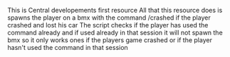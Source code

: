 This is Central developements first resource 
All that this resource does is spawns the player on a bmx with the command /crashed if the player crashed and lost his car
The script checks if the player has used the command already and if used already in that session it will not spawn the bmx
so it only works ones if the players game crashed or if the player hasn't used the command in that session
